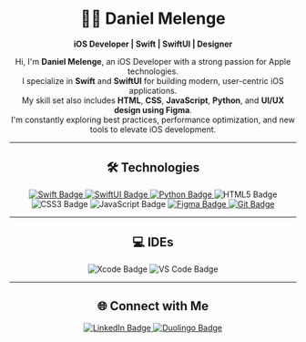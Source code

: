 <div align="center">

# 👨‍💻 Daniel Melenge

**iOS Developer | Swift | SwiftUI | Designer**

Hi, I'm **Daniel Melenge**, an iOS Developer with a strong passion for Apple technologies.  
I specialize in **Swift** and **SwiftUI** for building modern, user-centric iOS applications.  
My skill set also includes **HTML**, **CSS**, **JavaScript**, **Python**, and **UI/UX design using Figma**.  
I'm constantly exploring best practices, performance optimization, and new tools to elevate iOS development.

---

## 🛠️ Technologies

<p align="center">
  <a href="https://swift.org" target="_blank" rel="noopener noreferrer">
    <img src="https://img.shields.io/badge/Swift-FA7343?style=for-the-badge&logo=swift&logoColor=white" alt="Swift Badge" />
  </a>
  <a href="https://developer.apple.com/xcode/swiftui/" target="_blank" rel="noopener noreferrer">
    <img src="https://img.shields.io/badge/SwiftUI-007AFF?style=for-the-badge&logo=swift&logoColor=white" alt="SwiftUI Badge" />
  </a>
  <a href="https://www.python.org" target="_blank" rel="noopener noreferrer">
    <img src="https://img.shields.io/badge/Python-FFD43B?style=for-the-badge&logo=python&logoColor=blue" alt="Python Badge" />
  </a>
  <img src="https://img.shields.io/badge/HTML5-E34F26?style=for-the-badge&logo=html5&logoColor=white" alt="HTML5 Badge" />
  <img src="https://img.shields.io/badge/CSS3-1572B6?style=for-the-badge&logo=css3&logoColor=white" alt="CSS3 Badge" />
  <img src="https://img.shields.io/badge/JavaScript-F7DF1E?style=for-the-badge&logo=javascript&logoColor=black" alt="JavaScript Badge" />
  <a href="https://www.figma.com/files/team/1431401590444786206/recents-and-sharing?fuid=1431401586690060899" target="_blank" rel="noopener noreferrer">
    <img src="https://img.shields.io/badge/Figma-F24E1E?style=for-the-badge&logo=figma&logoColor=white" alt="Figma Badge" />
  </a>
  <a href="https://git-scm.com/" target="_blank" rel="noopener noreferrer">
    <img src="https://img.shields.io/badge/Git-%23F05033.svg?style=for-the-badge&logo=git&logoColor=white" alt="Git Badge" />
  </a>
</p>

---

## 💻 IDEs

<p align="center">
  <img src="https://img.shields.io/badge/Xcode-007ACC?style=for-the-badge&logo=Xcode&logoColor=white" alt="Xcode Badge" />
  <img src="https://img.shields.io/badge/Visual%20Studio%20Code-0078d7.svg?style=for-the-badge&logo=visual-studio-code&logoColor=white" alt="VS Code Badge" />
</p>

---

## 🌐 Connect with Me

<p align="center">
  <a href="https://www.linkedin.com/in/daniel-melenge-239077334/" target="_blank" rel="noopener noreferrer">
    <img src="https://img.shields.io/badge/LinkedIn-0A66C2?style=for-the-badge&logo=linkedin&logoColor=white" alt="LinkedIn Badge" />
  </a>
  <a href="https://www.duolingo.com/profile/danimelenge?via=share_profile_qr" target="_blank" rel="noopener noreferrer">
    <img src="https://img.shields.io/badge/Duolingo-%234DC730.svg?style=for-the-badge&logo=Duolingo&logoColor=white" alt="Duolingo Badge" />
  </a>
</p>

</div>
